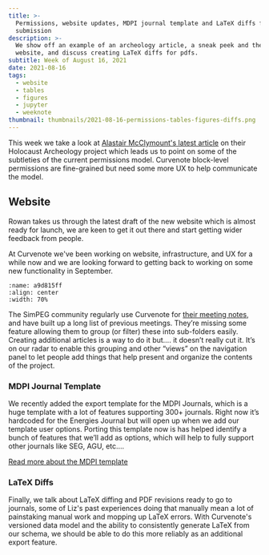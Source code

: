 ```yaml
---
title: >-
  Permissions, website updates, MDPI journal template and LaTeX diffs for
  submission
description: >-
  We show off an example of an archeology article, a sneak peek and the new
  website, and discuss creating LaTeX diffs for pdfs.
subtitle: Week of August 16, 2021
date: 2021-08-16
tags:
  - website
  - tables
  - figures
  - jupyter
  - weeknote
thumbnail: thumbnails/2021-08-16-permissions-tables-figures-diffs.png
---
```


This week we take a look at [Alastair McClymount's latest article](https://curvenote.com/@alastair/holocaust-archaeology/mila18-processing) on their Holocaust Archeology project which leads us to point on some of the subtleties of the current permissions model. Curvenote block-level permissions are fine-grained but need some more UX to help communicate the model.

## Website

Rowan takes us through the latest draft of the new website which is almost ready for launch, we are keen to get it out there and start getting wider feedback from people.

At Curvenote we've been working on website, infrastructure, and UX for a while now and we are looking forward to getting back to working on some new functionality in September.

```{figure} images/GTGiJ4YqK38DEbx5hX9m-gsB9EvsyeKWclKYf0TAM-v1.mp4
:name: a9d815ff
:align: center
:width: 70%
```

The SimPEG community regularly use Curvenote for [their meeting notes](https://curvenote.com/@simpeg/meeting-notes), and have built up a long list of previous meetings. They’re missing some feature allowing them to group (or filter) these into sub-folders easily. Creating additional articles is a way to do it but…. it doesn’t really cut it. It’s on our radar to enable this grouping and other “views” on the navigation panel to let people add things that help present and organize the contents of the project.

### MDPI Journal Template

We recently added the export template for the MDPI Journals, which is a huge template with a lot of features supporting 300+ journals. Right now it’s hardcoded for the Energies Journal but will open up when we add our template user options. Porting this template now is has helped identify a bunch of features that we’ll add as options, which will help to fully support other journals like SEG, AGU, etc….

[Read more about the MDPI template](../data-driven-latex-templates.md)

### LaTeX Diffs

Finally, we talk about LaTeX diffing and PDF revisions ready to go to journals, some of Liz's past experiences doing that manually mean a lot of painstaking manual work and mopping up LaTeX errors. With Curvenote's versioned data model and the ability to consistently generate LaTeX from our schema, we should be able to do this more reliably as an additional export feature.
